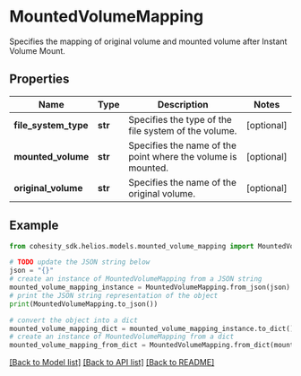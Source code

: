 # MountedVolumeMapping

Specifies the mapping of original volume and mounted volume after Instant Volume Mount.

## Properties

Name | Type | Description | Notes
------------ | ------------- | ------------- | -------------
**file_system_type** | **str** | Specifies the type of the file system of the volume. | [optional] 
**mounted_volume** | **str** | Specifies the name of the point where the volume is mounted. | [optional] 
**original_volume** | **str** | Specifies the name of the original volume. | [optional] 

## Example

```python
from cohesity_sdk.helios.models.mounted_volume_mapping import MountedVolumeMapping

# TODO update the JSON string below
json = "{}"
# create an instance of MountedVolumeMapping from a JSON string
mounted_volume_mapping_instance = MountedVolumeMapping.from_json(json)
# print the JSON string representation of the object
print(MountedVolumeMapping.to_json())

# convert the object into a dict
mounted_volume_mapping_dict = mounted_volume_mapping_instance.to_dict()
# create an instance of MountedVolumeMapping from a dict
mounted_volume_mapping_from_dict = MountedVolumeMapping.from_dict(mounted_volume_mapping_dict)
```
[[Back to Model list]](../README.md#documentation-for-models) [[Back to API list]](../README.md#documentation-for-api-endpoints) [[Back to README]](../README.md)



